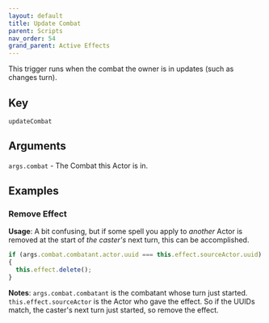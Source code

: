 ```yaml
---
layout: default
title: Update Combat
parent: Scripts
nav_order: 54
grand_parent: Active Effects
---
```

This trigger runs when the combat the owner is in updates (such as changes turn).

## Key

`updateCombat`

## Arguments 

`args.combat` - The Combat this Actor is in.

## Examples

### Remove Effect

**Usage**: A bit confusing, but if some spell you apply to *another* Actor is removed at the start of *the caster's* next turn, this can be accomplished.

```js
if (args.combat.combatant.actor.uuid === this.effect.sourceActor.uuid) 
{
  this.effect.delete();
}
```

**Notes**: `args.combat.combatant` is the combatant whose turn just started. `this.effect.sourceActor` is the Actor who gave the effect. So if the UUIDs match, the caster's next turn just started, so remove the effect. 
